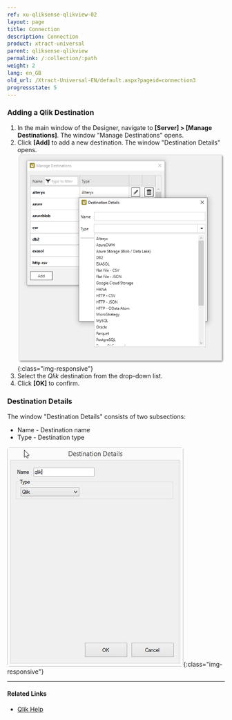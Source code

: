 ```yaml
---
ref: xu-qliksense-qlikview-02
layout: page
title: Connection
description: Connection
product: xtract-universal
parent: qliksense-qlikview
permalink: /:collection/:path
weight: 2
lang: en_GB
old_url: /Xtract-Universal-EN/default.aspx?pageid=connection3
progressstate: 5
---
```


### Adding a Qlik Destination
1. In the main window of the Designer, navigate to **[Server] > [Manage Destinations]**. The window "Manage Destinations" opens.
2. Click **[Add]** to add a new destination. The window "Destination Details" opens.
![XU_Qlik_Destination](/img/content/add-select-destination.png){:class="img-responsive"}
3. Select the *Qlik* destination from the drop-down list.
4. Click **[OK]** to confirm.

### Destination Details
The window "Destination Details" consists of two subsections:
- Name - Destination name
- Type - Destination type

![XU_qlik_destination](/img/content/XU_qlik_destination.png){:class="img-responsive"}

*****
#### Related Links

- [Qlik Help](https://help.qlik.com/)
